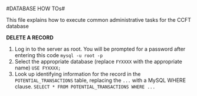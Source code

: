 #DATABASE HOW TOs#

This file explains how to execute common administrative tasks for the CCFT database

**DELETE A RECORD**

1. Log in to the server as root. You will be prompted for a password after entering this code
`mysql -u root -p`
2. Select the appropriate database (replace `FYXXXX` with the appropriate name)
`USE FYXXXX;`
3. Look up identifying information for the record in the `POTENTIAL_TRANSACTIONS` table, replacing the `...` with a MySQL WHERE clause. 
`SELECT * FROM POTENTIAL_TRANSACTIONS WHERE ...`
